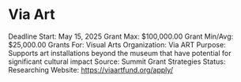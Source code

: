 # Via Art

Deadline Start: May 15, 2025
Grant Max: $100,000.00
Grant Min/Avg: $25,000.00
Grants For: Visual Arts
Organization: Via ART
Purpose: Supports art installations beyond the museum that have potential for significant cultural impact
Source: Summit Grant Strategies 
Status: Researching
Website: https://viaartfund.org/apply/